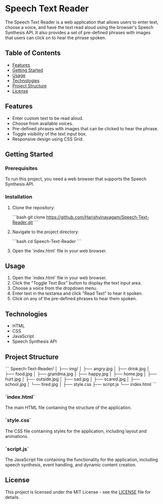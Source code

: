 
# Speech Text Reader

The Speech Text Reader is a web application that allows users to enter text, choose a voice, and have the text read aloud using the browser's Speech Synthesis API. It also provides a set of pre-defined phrases with images that users can click on to hear the phrase spoken.

## Table of Contents

- [Features](#features)
- [Getting Started](#getting-started)
- [Usage](#usage)
- [Technologies](#technologies)
- [Project Structure](#project-structure)
- [License](#license)

## Features

- Enter custom text to be read aloud.
- Choose from available voices.
- Pre-defined phrases with images that can be clicked to hear the phrase.
- Toggle visibility of the text input box.
- Responsive design using CSS Grid.

## Getting Started

### Prerequisites

To run this project, you need a web browser that supports the Speech Synthesis API.

### Installation

1. Clone the repository:

   \`\`\`bash
   git clone https://github.com/Harishvinayagam/Speech-Text-Reader.git
   \`\`\`

2. Navigate to the project directory:

   \`\`\`bash
   cd Speech-Text-Reader
   \`\`\`

3. Open the \`index.html\` file in your web browser.

## Usage

1. Open the \`index.html\` file in your web browser.
2. Click the "Toggle Text Box" button to display the text input area.
3. Choose a voice from the dropdown menu.
4. Enter text in the textarea and click "Read Text" to hear it spoken.
5. Click on any of the pre-defined phrases to hear them spoken.

## Technologies

- HTML
- CSS
- JavaScript
- Speech Synthesis API

## Project Structure

\`\`\`
Speech-Text-Reader/
│
├── img/
│   ├── angry.jpg
│   ├── drink.jpg
│   ├── food.jpg
│   ├── grandma.jpg
│   ├── happy.jpg
│   ├── home.jpg
│   ├── hurt.jpg
│   ├── outside.jpg
│   ├── sad.jpg
│   ├── scared.jpg
│   ├── school.jpg
│   └── tired.jpg
│
├── style.css
├── script.js
└── index.html
\`\`\`

### \`index.html\`

The main HTML file containing the structure of the application.

### \`style.css\`

The CSS file containing styles for the application, including layout and animations.

### \`script.js\`

The JavaScript file containing the functionality for the application, including speech synthesis, event handling, and dynamic content creation.

## License

This project is licensed under the MIT License - see the [LICENSE](LICENSE) file for details.
